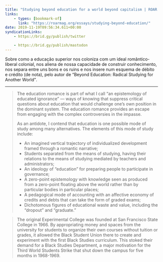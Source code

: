 ```yaml
---
title: "Studying beyond education for a world beyond capitalism | ROAR Magazine"
links:
    - types: [bookmark-of]
      link: "https://roarmag.org/essays/studying-beyond-education/"
date: 2019-11-19T09:56:34.611+00:00
syndicationLinks:
    - https://brid.gy/publish/twitter

    - https://brid.gy/publish/mastodon
---
```


Sobre como a educação superior nos coloniza com um ideal romântico-liberal colonial, nos aliena de nossa capacidade de construir conhecimento, nos separa entre uns bons e os ruins e nos insere num esquema de débito e crédito (de nota), pelo autor de <q>Beyond Education: Radical Studying for Another World</q>.

---

> The education romance is part of what I call “an epistemology of educated ignorance” — ways of knowing that suppress critical questions about education that would challenge one’s own position in the dominant system. The education romance provides an escape from engaging with the complex controversies in the impasse.
>
> As an antidote, I contend that education is one possible mode of study among many alternatives. The elements of this mode of study include:
>
> -   An imagined vertical trajectory of individualized development framed through a romantic narrative;
> -   Students separated from the means of studying, having their relations to the means of studying mediated by teachers and administrators;
> -   An ideology of “education” for preparing people to participate in governance;
> -   A zero-point epistemology with knowledge seen as produced from a zero-point floating above the world rather than by particular bodies in particular places;
> -   A pedagogical mode of accounting with an affective economy of credits and debts that can take the form of graded exams;
> -   Dichotomous figures of educational waste and value, including the “dropout” and “graduate.”

> The original Experimental College was founded at San Francisco State College in 1966. By appropriating money and spaces from the university for students to organize their own courses without tuition or grades, it allowed the Black Student Union there to create and experiment with the first Black Studies curriculum. This stoked their demand for a Black Studies Department, a major motivation for the Third World Students Strike that shut down the campus for five months in 1968-1969.
